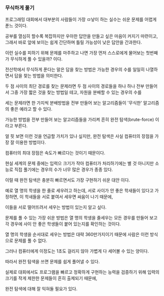 ### 무식하게 풀기

프로그래밍 대회에서 대부분의 사람들이 가장 ㅁ낳이 하는 실수는 쉬운 문제를 어렵게 푼느 것이다.

공부를 열심히 할수록 복잡하지만 우아한 답안을 만들고 싶은 마음이 커지기 마련이고, 그래서 바로 앞에 보이는 쉽게 간단하며 틀릴 가능성이 낮은 답안을 간과한다.

이런 실수를 피하기 위해 문제를 마주하고 나면 가장 먼저 스스로에게 물어보는 첫번째가 무식하게 풀 수 있을까? 이다.

전산학에서 무식하게 푼다는 말은 답을 찾는 방법은 가능한 경우의 수를 일일히 나열하면서 답을 찾는 방법을 의미한다.

두 점 사이의 최단 경로를 찾는 문제라면 두 점 사이의 경로들을 하나 하나 전부 만들어서 그중 가장 짧은 것을 찾는 방법일 테고, 자원을 분배할 수 있는 경우의 수를

세는 문제라면 한 가지씩 분배방법을 전부 만들어 보는 알고리즘들이 '무식한' 알고리즘의 좋은 예라고 할 수 있다.

가능한 방법을 전부 만들어 보는 알고리즘들을 가리켜 흔히 완전 탐색(brute-force) 이라고 부른다.

얼 핏 보면 이런 것을 언급할 가치가 있나 싶지만, 완전 탐색은 사실 컴퓨터의 장점을 가장 잘 이용한 방법이다.

컴퓨터의 최대 장점은 속도가 빠르다는 것이기 때문이다.

현실 세계의 문제 중에는 입력으 크기가 작아 컴퓨터가 처리하기에는 별 것 아니지만 소능로 직접 풀기에는 경우의 수가 너무 많은 경우가 종종 있다.

이럴 때 완전 탐색은 충분히 빠르면서도 가장 구현하기 쉬운 대안 이다.

예로 열 명의 학생을 한 줄로 세우려고 하는데, 서로 사이가 안 좋은 학새들이 있다고 가정하면, 이 학새들을 서로 붙여서 세우면 싸움이 나기 때문에,

이들을 서로 떨어뜨려서 세우는 방법이 있는지 알고 싶다.

문제를 풀 수 있는 가장 쉬운 방법은 열 명의 학생을 줄세우는 모든 경우를 만들어 보고 각 경우에 사이 안 좋은 학생들이 붙어 있는지를 확인하는 것이다.

열 명의 학생을 순서대로 세우는 방법은 대략 360만가지이기 때문에 사람은 이런 방식으로 문제를 풀 수 없다.

그러나 컴퓨터에게 이정도는 1초도 걸리지 않아 가볍게 다 세어볼 수 있는 양이다.

따라서 완전 탐색을 쓰면 문제를 쉽게 풀어낼 수 있다.

실제로 대회에서도 프로그램을 빠르고 정확하게 구현하는 능력을 검증하기 위해 입력의 크기를 작게 제한한 문제들이 흔히 출제되기 때문에,

완전 탐색에 대해 잘 익혀둘 필요가 있다.
